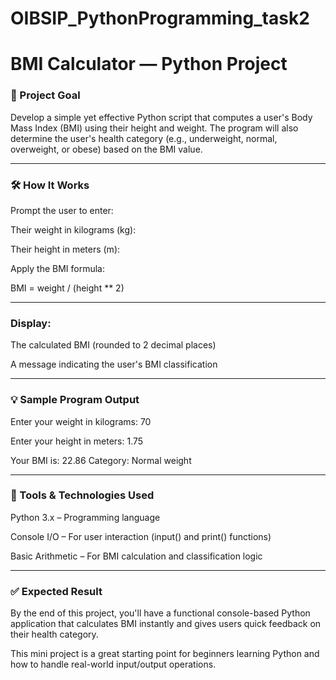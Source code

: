 # OIBSIP_PythonProgramming_task2
# BMI Calculator — Python Project
### 🎯 Project Goal
Develop a simple yet effective Python script that computes a user's Body Mass Index (BMI) using their height and weight. The program will also determine the user's health category (e.g., underweight, normal, overweight, or obese) based on the BMI value.

---------------------------------------------------------------------------------------------------------------------------------------------------------------------------------------------------------------------
### 🛠️ How It Works
Prompt the user to enter:

Their weight in kilograms (kg):

Their height in meters (m):

Apply the BMI formula:

BMI = weight / (height ** 2)

--------------------------------------------------------------------------------------------------------------------------------------------------------------------------------------------------------------------
### Display:

The calculated BMI (rounded to 2 decimal places)

A message indicating the user's BMI classification

--------------------------------------------------------------------------------------------------------------------------------------------------------------------------------------------------------------------
### 💡 Sample Program Output

Enter your weight in kilograms: 70

Enter your height in meters: 1.75

Your BMI is: 22.86
Category: Normal weight

--------------------------------------------------------------------------------------------------------------------------------------------------------------------------------------------------------------------
### 🔧 Tools & Technologies Used
Python 3.x – Programming language

Console I/O – For user interaction (input() and print() functions)

Basic Arithmetic – For BMI calculation and classification logic

-------------------------------------------------------------------------------------------------------------------------------------------------------------------------------------------------------------------

### ✅ Expected Result
By the end of this project, you'll have a functional console-based Python application that calculates BMI instantly and gives users quick feedback on their health category.

This mini project is a great starting point for beginners learning Python and how to handle real-world input/output operations.
